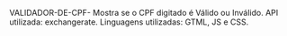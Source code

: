 VALIDADOR-DE-CPF- Mostra se o CPF digitado é Válido ou Inválido. API utilizada: exchangerate. Linguagens utilizadas: GTML, JS e CSS.
